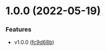 # 1.0.0 (2022-05-19)


### Features

* v1.0.0 ([fc9d68b](https://github.com/KyleRoss/eslint-config-kross/commit/fc9d68b7550879ce2011a117bcd9fca59af9abab))

